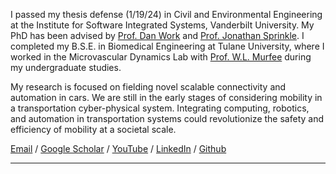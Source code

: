 I passed my thesis defense (1/19/24) in Civil and Environmental Engineering at the Institute for Software Integrated Systems, Vanderbilt University. My PhD has been advised by [Prof. Dan Work](https://lab-work.github.io/) and [Prof. Jonathan Sprinkle](https://engineering.vanderbilt.edu/bio/jonathan-sprinkle). I completed my B.S.E. in Biomedical Engineering at Tulane University, where I worked in the Microvascular Dynamics Lab with [Prof. W.L. Murfee](https://www.bme.ufl.edu/dept-member/murfee_walter_lee/) during my undergraduate studies.

My research is focused on fielding novel scalable connectivity and automation in cars. We are still in the early stages of considering mobility in a transportation cyber-physical system. Integrating computing, robotics, and automation in transportation systems could revolutionize the safety and efficiency of mobility at a societal scale.

<a href="mailto:matthew.nice@vanderbilt.edu">Email</a> / <a href="https://scholar.google.com/citations?user=L7iiK3MAAAAJ&hl=en">Google Scholar</a> /
    <a href="https://youtube.com/@MatthewNiceVideos">YouTube</a> / <a href="https://www.linkedin.com/in/matthew-nice">LinkedIn</a> / <a href="https://github.com/MatthewNice">Github</a>

____
